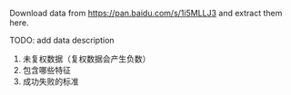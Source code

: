 Download data from https://pan.baidu.com/s/1i5MLLJ3 and extract them here.

TODO: add data description

1. 未复权数据（复权数据会产生负数）
2. 包含哪些特征
3. 成功失败的标准